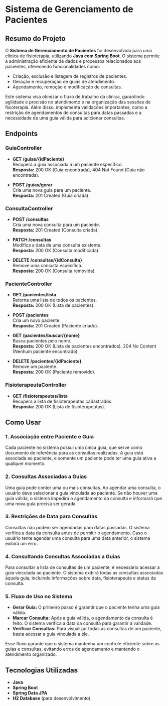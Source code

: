 # Sistema de Gerenciamento de Pacientes

## Resumo do Projeto

O **Sistema de Gerenciamento de Pacientes** foi desenvolvido para uma clínica de fisioterapia, utilizando **Java com Spring Boot**. O sistema permite a administração eficiente de dados e processos relacionados aos pacientes, oferecendo funcionalidades como:

- Criação, exclusão e listagem de registros de pacientes.
- Geração e recuperação de guias de atendimento.
- Agendamento, remoção e modificação de consultas.

Este sistema visa otimizar o fluxo de trabalho da clínica, garantindo agilidade e precisão no atendimento e na organização das sessões de fisioterapia. Além disso, implementa validações importantes, como a restrição de agendamentos de consultas para datas passadas e a necessidade de uma guia válida para adicionar consultas.

## Endpoints

### GuiaController

- **GET /guias/{idPaciente}**  
  Recupera a guia associada a um paciente específico.  
  **Resposta:** 200 OK (Guia encontrada), 404 Not Found (Guia não encontrada).

- **POST /guias/gerar**  
  Cria uma nova guia para um paciente.  
  **Resposta:** 201 Created (Guia criada).

### ConsultaController

- **POST /consultas**  
  Cria uma nova consulta para um paciente.  
  **Resposta:** 201 Created (Consulta criada).

- **PATCH /consultas**  
  Modifica a data de uma consulta existente.  
  **Resposta:** 200 OK (Consulta modificada).

- **DELETE /consultas/{idConsulta}**  
  Remove uma consulta específica.  
  **Resposta:** 200 OK (Consulta removida).

### PacienteController

- **GET /pacientes/lista**  
  Retorna uma lista de todos os pacientes.  
  **Resposta:** 200 OK (Lista de pacientes).

- **POST /pacientes**  
  Cria um novo paciente.  
  **Resposta:** 201 Created (Paciente criado).

- **GET /pacientes/buscar/{nome}**  
  Busca pacientes pelo nome.  
  **Resposta:** 200 OK (Lista de pacientes encontrados), 204 No Content (Nenhum paciente encontrado).

- **DELETE /pacientes/{idPaciente}**  
  Remove um paciente.  
  **Resposta:** 200 OK (Paciente removido).

### FisioterapeutaController

- **GET /fisioterapeutas/lista**  
  Recupera a lista de fisioterapeutas cadastrados.  
  **Resposta:** 200 OK (Lista de fisioterapeutas).

## Como Usar

### 1. Associação entre Paciente e Guia

Cada paciente no sistema possui uma única guia, que serve como documento de referência para as consultas realizadas. A guia está associada ao paciente, e somente um paciente pode ter uma guia ativa a qualquer momento.

### 2. Consultas Associadas a Guias

Uma guia pode conter uma ou mais consultas. Ao agendar uma consulta, o usuário deve selecionar a guia vinculada ao paciente. Se não houver uma guia válida, o sistema impedirá o agendamento da consulta e informará que uma nova guia precisa ser gerada.

### 3. Restrições de Data para Consultas

Consultas não podem ser agendadas para datas passadas. O sistema verifica a data da consulta antes de permitir o agendamento. Caso o usuário tente agendar uma consulta para uma data anterior, o sistema exibirá um erro.

### 4. Consultando Consultas Associadas a Guias

Para consultar a lista de consultas de um paciente, é necessário acessar a guia vinculada ao paciente. O sistema exibirá todas as consultas associadas àquela guia, incluindo informações sobre data, fisioterapeuta e status da consulta.

### 5. Fluxo de Uso no Sistema

- **Gerar Guia:** O primeiro passo é garantir que o paciente tenha uma guia válida.
- **Marcar Consulta:** Após a guia válida, o agendamento da consulta é feito. O sistema verifica a data da consulta para garantir a validade.
- **Verificar Consultas:** Para visualizar todas as consultas de um paciente, basta acessar a guia vinculada a ele.

Esse fluxo garante que o sistema mantenha um controle eficiente sobre as guias e consultas, evitando erros de agendamento e mantendo o atendimento organizado.

## Tecnologias Utilizadas

- **Java**
- **Spring Boot**
- **Spring Data JPA**
- **H2 Database** (para desenvolvimento)
